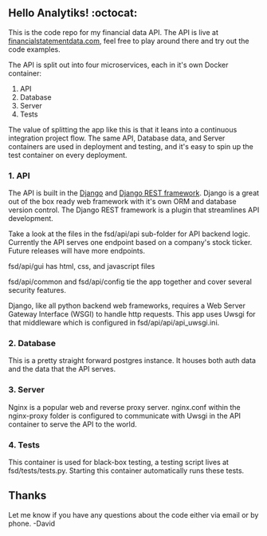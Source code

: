 ## Hello Analytiks! :octocat:

This is the code repo for my financial data API. The API is live at [financialstatementdata.com](https://www.financialstatementdata.com), feel free to play around there and try out the code examples.

The API is split out into four microservices, each in it's own Docker container:
1. API
2. Database
3. Server
4. Tests

The value of splitting the app like this is that it leans into a continuous integration project flow. The same API, Database data, and Server containers are used in deployment and testing, and it's easy to spin up the test container on every deployment.

### 1. API
The API is built in the [Django](https://www.djangoproject.com/) and [Django REST framework](https://www.django-rest-framework.org/). Django is a great out of the box ready web framework with it's own ORM and database version control. The Django REST framework is a plugin that streamlines API development.

Take a look at the files in the fsd/api/api sub-folder for API backend logic. Currently the API serves one endpoint based on a company's stock ticker. Future releases will have more endpoints.

fsd/api/gui has html, css, and javascript files

fsd/api/common and fsd/api/config tie the app together and cover several security features.

Django, like all python backend web frameworks, requires a Web Server Gateway Interface (WSGI) to handle http requests. This app uses Uwsgi for that middleware which is configured in fsd/api/api/api_uwsgi.ini.

### 2. Database
This is a pretty straight forward postgres instance. It houses both auth data and the data that the API serves.

### 3. Server
Nginx is a popular web and reverse proxy server. nginx.conf within the nginx-proxy folder is configured to communicate with Uwsgi in the API container to serve the API to the world.

### 4. Tests
This container is used for black-box testing, a testing script lives at fsd/tests/tests.py. Starting this container automatically runs these tests.

## Thanks
Let me know if you have any questions about the code either via email or by phone.  -David
